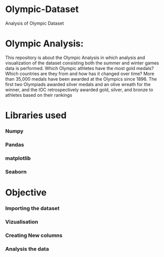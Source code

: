# Olympic-Dataset
Analysis of Olympic Dataset
# Olympic Analysis:
This repository is about the Olympic Analysis in which analysis and visualization of the dataset consisting both the summer and winter games data is performed. Which Olympic athletes have the most gold medals? Which countries are they from and how has it changed over time? More than 35,000 medals have been awarded at the Olympics since 1896. The first two Olympiads awarded silver medals and an olive wreath for the winner, and the IOC retrospectively awarded gold, silver, and bronze to athletes based on their rankings
# Libraries used
### Numpy
### Pandas
### matplotlib
### Seaborn
# Objective
### Importing the dataset
### Vizualisation
### Creating New columns
### Analysis the data
